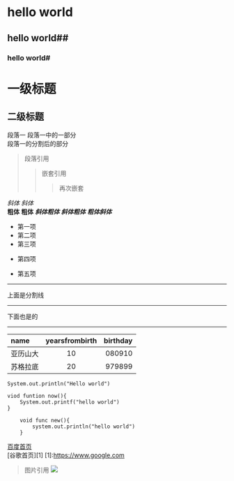 # hello world
## hello world##
### hello world#
一级标题
=======
二级标题
------

段落一 
段落一中的一部分   
段落一的分割后的部分

> 段落引用
>> 嵌套引用
>>> 再次嵌套


*斜体* _斜体_    
**粗体** __粗体__
***斜体粗体*** *__斜体粗体__* ___粗体斜体___

- 第一项
- 第二项
- 第三项
+ 第四项
* 第五项

***********
上面是分割线
___________
下面也是的

----

name | yearsfrombirth | birthday |
:----  |:----:|--------:|
亚历山大| 10 | 080910
苏格拉底 | 20 | 979899

`System.out.println("Hello world")`

	viod funtion now(){
		System.out.printf("hello world")
	}
	
```
	void func new(){
		system.out.println("hello world")
	}
```

[百度首页](www.baidu.com)	
[谷歌首页][1]
[1]:https://www.google.com

>图片引用
![](http://img3.guilinlife.com/cnews/2018/0329/20180329054503633.jpg)